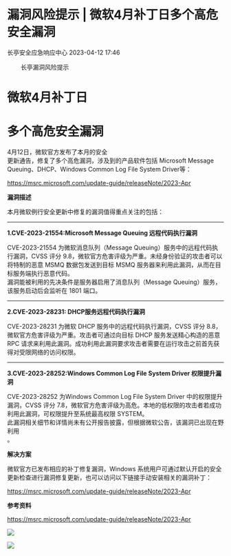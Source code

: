 #  漏洞风险提示 | 微软4月补丁日多个高危安全漏洞   
 长亭安全应急响应中心   2023-04-12 17:46  
  
        长亭漏洞风险提示         
  
# 微软4月补丁日  
# 多个高危安全漏洞  
  
  
  
  
4月12日，微软官方发布了本月的安全  
更新通告，修复了多个高危漏洞，涉及到的产品软件包括 Microsoft Message Queuing、DHCP、Windows Common Log File System Driver等：  
  
https://msrc.microsoft.com/update-guide/releaseNote/2023-Apr  
  
  
**漏洞描述**  
  
  
本月微软例行安全更新中修复的漏洞值得重点关注的包括：  
  
****  
**1.CVE-2023-21554:Microsoft Message Queuing 远程代码执行漏洞**  
  
  
CVE-2023-21554 为微软消息队列（Message Queuing）服务中的远程代码执行漏洞，CVSS 评分 9.8，微软官方危害评级为严重。未经身份验证的攻击者可以将特制的恶意 MSMQ 数据包发送到目标 MSMQ 服务器来利用此漏洞，从而在目标服务端执行恶意代码。  
漏洞能被利用的先决条件是服务器启用了消息队列（Message Queuing）服务，该服务启动后会监听在 1801 端口。  
  
****  
**2.CVE-2023-28231: DHCP服务远程代码执行漏洞**  
  
  
CVE-2023-28231 为微软 DHCP 服务中的远程代码执行漏洞，CVSS 评分 8.8，微软官方危害评级为严重。攻击者可通过向目标 DHCP 服务发送精心构造的恶意 RPC 请求来利用此漏洞。成功利用此漏洞要求攻击者需要在运行攻击之前首先获得对受限网络的访问权限。  
  
****  
**3.CVE-2023-28252:Windows Common Log File System Driver 权限提升漏洞**  
  
  
CVE-2023-28252 为Windows Common Log File System Driver 中的权限提升漏洞，CVSS 评分 7.8，微软官方危害评级为高危。本地的低权限的攻击者若成功利用此漏洞，可权限提升至系统最高权限 SYSTEM。  
此漏洞相关细节和详情尚未有公开报告披露，但根据微软公告，该漏洞已出现在野利用  
。  
  
  
**解决方案**  
  
  
微软官方已发布相应的补丁修复漏洞，Windows 系统用户可通过默认开启的安全更新检查进行漏洞修复更新，也可以访问以下链接手动安装相关的漏洞补丁：  
  
https://msrc.microsoft.com/update-guide/releaseNote/2023-Apr  
  
  
**参考资料**  
  
  
https://msrc.microsoft.com/update-guide/releaseNote/2023-Apr  
  
  
![](https://mmbiz.qpic.cn/mmbiz_gif/7QRTvkK2qC7ia5uzmRe9JvNErXe95W4qTgEKhVa7kdaxpwJXC0oKXeFt5vGN4KmJv2mvcYkYtrd7cev0vkAhY7A/640?wx_fmt=gif "")  
  
![](https://mmbiz.qpic.cn/mmbiz_png/FOh11C4BDicS30yNbcuPDx6nXSfcJjYI2XHCsfTZSIa0F1RWc9RVf47MfU2Lufy5hc8qiag3MR1YxlnicqL8VFBaQ/640?wx_fmt=png "")  
  
  
